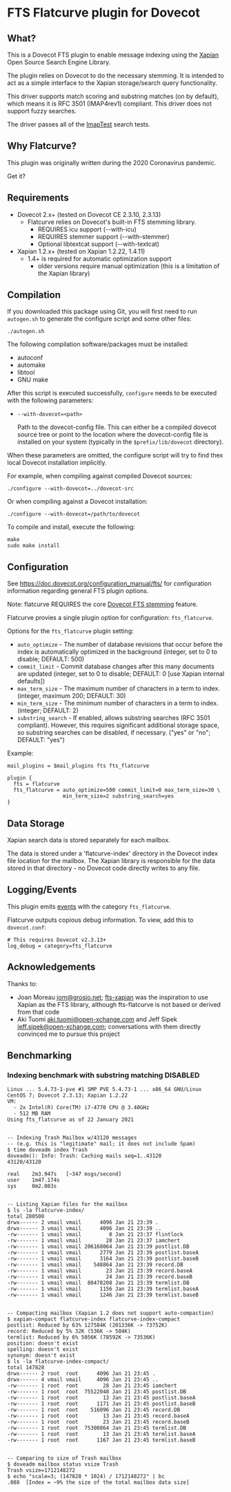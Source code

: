 FTS Flatcurve plugin for Dovecot
================================

What?
-----

This is a Dovecot FTS plugin to enable message indexing using the
[Xapian](https://xapian.org/) Open Source Search Engine Library.

The plugin relies on Dovecot to do the necessary stemming. It is intended
to act as a simple interface to the Xapian storage/search query
functionality.

This driver supports match scoring and substring matches (on by default),
which means it is RFC 3501 (IMAP4rev1) compliant. This driver does not
support fuzzy searches.

The driver passes all of the [ImapTest](https://imapwiki.org/ImapTest) search
tests.


Why Flatcurve?
--------------

This plugin was originally written during the 2020 Coronavirus pandemic.

Get it?


Requirements
------------

* Dovecot 2.x+ (tested on Dovecot CE 2.3.10, 2.3.13)
  - Flatcurve relies on Dovecot's built-in FTS stemming library.
    - REQUIRES icu support (--with-icu)
    - REQUIRES stemmer support (--with-stemmer)
    - Optional libtextcat support (--with-textcat)
* Xapian 1.2.x+ (tested on Xapian 1.2.22, 1.4.11)
  - 1.4+ is required for automatic optimization support
    - older versions require manual optimization (this is a limitation of the
      Xapian library)


Compilation
-----------

If you downloaded this package using Git, you will first need to run
`autogen.sh` to generate the configure script and some other files:

```
./autogen.sh
```

The following compilation software/packages must be installed:

 - autoconf
 - automake
 - libtool
 - GNU make

After this script is executed successfully, `configure` needs to be executed
with the following parameters:

 - `--with-dovecot=<path>`

   Path to the dovecot-config file. This can either be a compiled dovecot
   source tree or point to the location where the dovecot-config file is
   installed on your system (typically in the `$prefix/lib/dovecot` directory).

When these parameters are omitted, the configure script will try to find thex
local Dovecot installation implicitly.

For example, when compiling against compiled Dovecot sources:

```
./configure --with-dovecot=../dovecot-src
```

Or when compiling against a Dovecot installation:

```
./configure --with-dovecot=/path/to/dovecot
```

To compile and install, execute the following:

```
make
sudo make install
```

Configuration
-------------

See https://doc.dovecot.org/configuration_manual/fts/ for configuration
information regarding general FTS plugin options.

Note: flatcurve REQUIRES the core
[Dovecot FTS stemming](https://doc.dovecot.org/configuration_manual/fts/tokenization/)
feature.

Flatcurve provies a single plugin option for configuration: `fts_flatcurve`.

Options for the `fts_flatcurve` plugin setting:

 - `auto_optimize` - The number of database revisions that occur before the
                     index is automatically optimized in the background
                     (integer, set to 0 to disable; DEFAULT: 500)
 - `commit_limit` - Commit database changes after this many documents are
                    updated
		    (integer, set to 0 to disable; DEFAULT: 0 [use Xapian
		     internal defaults])
 - `max_term_size` - The maximum number of characters in a term to index.
		     (integer, maximum 200; DEFAULT: 30) 
 - `min_term_size` - The minimum number of characters in a term to index.
		     (integer; DEFAULT: 2)
 - `substring_search` - If enabled, allows substring searches (RFC 3501
                        compliant). However, this requires significant
                        additional storage space, so substring searches can
                        be disabled, if necessary. ("yes" or "no"; DEFAULT:
                        "yes")

Example:

```
mail_plugins = $mail_plugins fts fts_flatcurve

plugin {
  fts = flatcurve
  fts_flatcurve = auto_optimize=500 commit_limit=0 max_term_size=30 \
                  min_term_size=2 substring_search=yes
}
```


Data Storage
------------

Xapian search data is stored separately for each mailbox.

The data is stored under a 'flatcurve-index' directory in the Dovecot index
file location for the mailbox.  The Xapian library is responsible for the
data stored in that directory - no Dovecot code directly writes to any file.


Logging/Events
--------------

This plugin emits [events](https://doc.dovecot.org/admin_manual/event_design/)
with the category `fts_flatcurve`.

Flatcurve outputs copious debug information.  To view, add this to
`dovecot.conf`:

```
# This requires Dovecot v2.3.13+
log_debug = category=fts_flatcurve
```


Acknowledgements
----------------

Thanks to:

- Joan Moreau <jom@grosjo.net>;
  [fts-xapian](https://github.com/grosjo/fts-xapian) was the inspiration to
  use Xapian as the FTS library, although fts-flatcurve is not based or
  derived from that code
- Aki Tuomi <aki.tuomi@open-xchange.com> and Jeff
  Sipek <jeff.sipek@open-xchange.com>; conversations with them directly
  convinced me to pursue this project


Benchmarking
------------

### Indexing benchmark with substring matching DISABLED

```
Linux ... 5.4.73-1-pve #1 SMP PVE 5.4.73-1 ... x86_64 GNU/Linux
CentOS 7; Dovecot 2.3.13; Xapian 1.2.22
VM:
  - 2x Intel(R) Core(TM) i7-4770 CPU @ 3.40GHz
  - 512 MB RAM
Using fts_flatcurve as of 22 January 2021


-- Indexing Trash Mailbox w/43120 messages
-- (e.g. this is "legitimate" mail; it does not include Spam)
$ time doveadm index Trash
doveadm(): Info: Trash: Caching mails seq=1..43120
43120/43120

real    2m3.947s   [~347 msgs/second]
user    1m47.174s
sys     0m2.083s


-- Listing Xapian files for the mailbox
$ ls -la flatcurve-index/
total 280508
drwx------ 2 vmail vmail      4096 Jan 21 23:39 .
drwx------ 3 vmail vmail      4096 Jan 21 23:39 ..
-rw------- 1 vmail vmail         0 Jan 21 23:37 flintlock
-rw------- 1 vmail vmail        28 Jan 21 23:37 iamchert
-rw------- 1 vmail vmail 206168064 Jan 21 23:39 postlist.DB
-rw------- 1 vmail vmail      2779 Jan 21 23:39 postlist.baseA
-rw------- 1 vmail vmail      3164 Jan 21 23:39 postlist.baseB
-rw------- 1 vmail vmail    548864 Jan 21 23:39 record.DB
-rw------- 1 vmail vmail        23 Jan 21 23:39 record.baseA
-rw------- 1 vmail vmail        24 Jan 21 23:39 record.baseB
-rw------- 1 vmail vmail  80478208 Jan 21 23:39 termlist.DB
-rw------- 1 vmail vmail      1156 Jan 21 23:39 termlist.baseA
-rw------- 1 vmail vmail      1246 Jan 21 23:39 termlist.baseB


-- Compacting mailbox (Xapian 1.2 does not support auto-compaction)
$ xapian-compact flatcurve-index flatcurve-index-compact
postlist: Reduced by 63% 127584K (201336K -> 73752K)
record: Reduced by 5% 32K (536K -> 504K)
termlist: Reduced by 6% 5056K (78592K -> 73536K)
position: doesn't exist
spelling: doesn't exist
synonym: doesn't exist
$ ls -la flatcurve-index-compact/
total 147828
drwx------ 2 root  root      4096 Jan 21 23:45 .
drwx------ 4 vmail vmail     4096 Jan 21 23:45 ..
-rw------- 1 root  root        28 Jan 21 23:45 iamchert
-rw------- 1 root  root  75522048 Jan 21 23:45 postlist.DB
-rw------- 1 root  root        13 Jan 21 23:45 postlist.baseA
-rw------- 1 root  root      1171 Jan 21 23:45 postlist.baseB
-rw------- 1 root  root    516096 Jan 21 23:45 record.DB
-rw------- 1 root  root        13 Jan 21 23:45 record.baseA
-rw------- 1 root  root        23 Jan 21 23:45 record.baseB
-rw------- 1 root  root  75300864 Jan 21 23:45 termlist.DB
-rw------- 1 root  root        13 Jan 21 23:45 termlist.baseA
-rw------- 1 root  root      1167 Jan 21 23:45 termlist.baseB


-- Comparing to size of Trash mailbox
$ doveadm mailbox status vsize Trash
Trash vsize=1712148272
$ echo "scale=3; (147828 * 1024) / 1712148272" | bc
.088  [Index = ~9% the size of the total mailbox data size]
```
